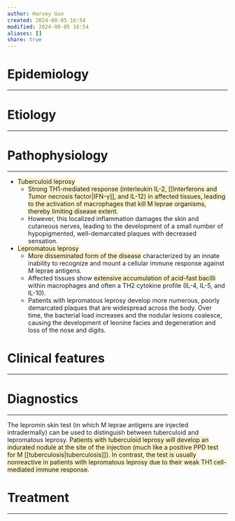 ```yaml
---
author: Harvey Guo
created: 2024-08-05 16:54
modified: 2024-08-05 16:54
aliases: []
share: true
---
```

# Epidemiology
---


# Etiology
---


# Pathophysiology
---
- <span style="background:rgba(240, 200, 0, 0.2)">Tuberculoid leprosy</span>
	- <span style="background:rgba(240, 200, 0, 0.2)">Strong TH1-mediated response (interleukin IL-2, [[Interferons and Tumor necrosis factor|IFN-γ]], and IL-12) in affected tissues, leading to the activation of macrophages that kill M leprae organisms, thereby limiting disease extent.  </span>
	- However, this localized inflammation damages the skin and cutaneous nerves, leading to the development of a small number of hypopigmented, well-demarcated plaques with decreased sensation.
- <span style="background:rgba(240, 200, 0, 0.2)">Lepromatous leprosy</span> 
	- <span style="background:rgba(240, 200, 0, 0.2)">More disseminated form of the disease</span> characterized by an innate inability to recognize and mount a cellular immune response against M leprae antigens.  
	- Affected tissues show <span style="background:rgba(240, 200, 0, 0.2)">extensive accumulation of acid-fast bacilli</span> within macrophages and often a TH2 cytokine profile (IL-4, IL-5, and IL-10).
	- Patients with lepromatous leprosy develop more numerous, poorly demarcated plaques that are widespread across the body.  Over time, the bacterial load increases and the nodular lesions coalesce, causing the development of leonine facies and degeneration and loss of the nose and digits.

# Clinical features
---


# Diagnostics
---
The lepromin skin test (in which M leprae antigens are injected intradermally) can be used to distinguish between tuberculoid and lepromatous leprosy.  <span style="background:rgba(240, 200, 0, 0.2)">Patients with tuberculoid leprosy will develop an indurated nodule at the site of the injection (much like a positive PPD test for M [[tuberculosis|tuberculosis]]).  In contrast, the test is usually nonreactive in patients with lepromatous leprosy due to their weak TH1 cell-mediated immune response.</span>

# Treatment
---

